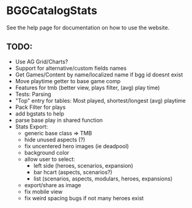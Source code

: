 # BGGCatalogStats

See the help page for documentation on how to use the website.

## TODO:
- Use AG Grid/Charts?
- Support for alternative/custom fields names
- Get Games/Content by name/localized name if bgg id doesnt exist
- Move playtime getter to base game comp
- Features for tmb (better view, plays filter, (avg) play time)
- Tests: Parsing
- "Top" entry for tables: Most played, shortest/longest (avg) playtime
- Pack Filter for plays
- add bgstats to help
- parse base play in shared function
- Stats Export:
  - generic base class => TMB 
  - hide unused aspects (?)
  - fix uncentered hero images (ie deadpool)
  - background color
  - allow user to select:
    - left side (heroes, scenarios, expansion)
    - bar hcart (aspects, scenarios?)
    - list (scenarios, aspects, modulars, heroes, expansions)
  - export/share as image
  - fix mobile view
  - fix weird spacing bugs if not many heroes exist
